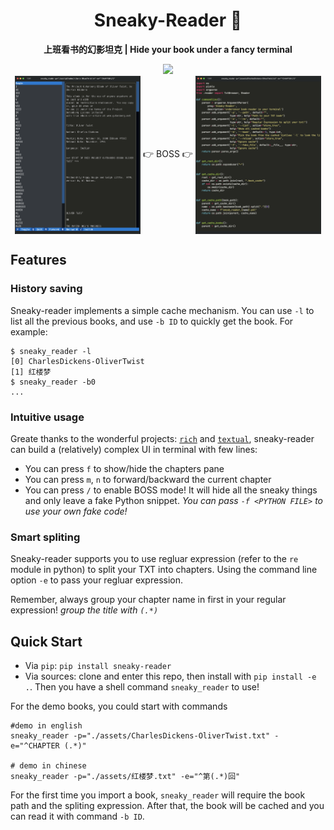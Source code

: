 <div align="center">
  <h1>Sneaky-Reader 🤫</h1>
  <p><strong>上班看书的幻影坦克 | Hide your book under a fancy terminal</strong></p>
  <a href="https://pypi.org/project/sneaky-reader/"><img src="https://img.shields.io/pypi/v/sneaky_reader.svg"></a>
</div>


<div align="center">
  <div class="row" align="center">
      <img src="./assets/en-1.png" width="40%" align="center"/>
      👉 BOSS 👉
      <img src="./assets/en-3.png" width="40%" align="center"/>
  </div>
</div>




## Features
### History saving

Sneaky-reader implements a simple cache mechanism. You can use `-l` to list all the previous books, and use `-b ID` to quickly get the book. For example:
```shell
$ sneaky_reader -l
[0] CharlesDickens-OliverTwist
[1] 红楼梦
$ sneaky_reader -b0
...
```
### Intuitive usage

Greate thanks to the wonderful projects: [`rich`](https://github.com/Textualize/rich) and [`textual`](https://github.com/Textualize/textual), sneaky-reader can build a (relatively) complex UI in terminal with few lines:

* You can press `f` to show/hide the chapters pane
* You can press `m`, `n` to forward/backward the current chapter
* You can press `/` to enable BOSS mode! It will hide all the sneaky things and only leave a fake Python snippet. *You can pass `-f <PYTHON FILE>` to use your own fake code!*

### Smart spliting

Sneaky-reader supports you to use regluar expression (refer to the `re` module in python) to split your TXT into chapters. Using the command line option `-e` to pass your regluar expression. 

Remember, always group your chapter name in first in your regular expression!  *group the title with `(.*)`*

## Quick Start

* Via `pip`: `pip install sneaky-reader`
* Via sources: clone and enter this repo, then install with `pip install -e .`. 
Then you have a shell command `sneaky_reader` to use!

For the demo books, you could start with commands
```/shell
#demo in english
sneaky_reader -p="./assets/CharlesDickens-OliverTwist.txt" -e="^CHAPTER (.*)"

# demo in chinese
sneaky_reader -p="./assets/红楼梦.txt" -e="^第(.*)回"
```
For the first time you import a book, `sneaky_reader` will require the book path and the spliting expression. After that, the book will be cached and you can read it with command `-b ID`.
